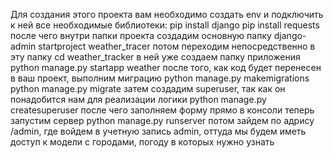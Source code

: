 Для создания этого проекта вам необходимо создать env и подключить к ней все необходимые библиотеки:
pip install django
pip install requests
после чего внутри папки проекта создадим основную папку 
django-admin startproject weather_tracer
потом переходим непосредственно в эту папку
cd weather_tracker
в ней уже создаем папку приложения
python manage.py startapp weather
после того, как код будет перенесен в ваш проект, выполним миграцию
python manage.py makemigrations
python manage.py migrate
затем создадим superuser, так как он понадобится нам для реализации логики
python manage.py createsuperuser
после чего заполняем форму прямо в консоли
теперь запустим сервер 
python manage.py runserver
потом зайдем по адрису /admin, где войдем в учетную запись admin, оттуда мы будем иметь доступ к модели с городами, погоду в которых нужно узнать
